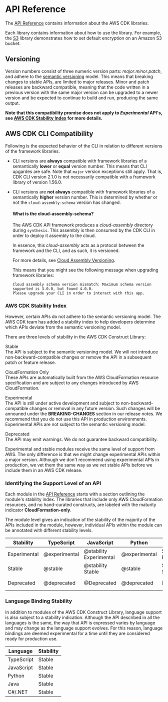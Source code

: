 # API Reference<a name="reference"></a>

The [API Reference](https://docs.aws.amazon.com/cdk/api/latest) contains information about the AWS CDK libraries\.

Each library contains information about how to use the library\. For example, the [S3](https://docs.aws.amazon.com/cdk/api/latest/docs/aws-s3-readme.html) library demonstrates how to set default encryption on an Amazon S3 bucket\.

## Versioning<a name="versioning"></a>

Version numbers consist of three numeric version parts: *major*\.*minor*\.*patch*, and adhere to the [semantic versioning](https://semver.org) model\. This means that breaking changes to stable APIs, are limited to major releases\. Minor and patch releases are backward compatible, meaning that the code written in a previous version with the same major version can be upgraded to a newer version and be expected to continue to build and run, producing the same output\. 

**Note that this compatibility promise does not apply to *Experimental* API's, see [AWS CDK Stability Index](#aws_construct_lib_versioning_stability) for more details.**

## AWS CDK CLI Compatibility<a name="aws_cdk_compatibility"></a>

Following is the expected behavior of the CLI in relation to different versions of the framework libraries.

- CLI versions are **always** compatible with framework libraries of a semantically **lower** or **equal** version number. This means that CLI upgardes are safe.
Note that `major` version exceptions still apply. That is, CDK CLI version 2.1.0 is not necessarily compatible with a framework library of version 1.56.0.

- CLI versions are **not always** compatible with framework libraries of a semantically **higher** version number. This is determined by whether or not the `cloud-assembly-schema` version has changed.

    #### What is the cloud-assembly-schema?

    The AWS CDK API framework produces a *cloud-assembly* directory during `synthesis`. This assembly is then consumed by the CDK CLI in order to deploy it assembly to the cloud.

    In essence, this *cloud-assembly* acts as a protocol between the framework and the CLI, and as such, it is versioned.

    For more details, see [Cloud Assembly Versioning](https://github.com/aws/aws-cdk/tree/epolon/cli-framework-compatibility/packages/%40aws-cdk/cloud-assembly-schema#versioning).

    This means that you might see the following message when upgrading framework libraries:

    ```console
    Cloud assembly schema version mismatch: Maximum schema version supported is 3.0.0, but found 4.0.0.
    Please upgrade your CLI in order to interact with this app.
    ```

### AWS CDK Stability Index<a name="aws_construct_lib_versioning_stability"></a>

However, certain APIs do not adhere to the semantic versioning model\. The AWS CDK team has added a stability index to help developers determine which APIs deviate from the semantic versioning model\.

There are three levels of stability in the AWS CDK Construct Library:

Stable  
The API is subject to the semantic versioning model\. We will not introduce non\-backward\-compatible changes or remove the API in a subsequent patch or feature release\.

CloudFormation Only  
These APIs are automatically built from the AWS CloudFormation resource specification and are subject to any changes introduced by AWS CloudFormation\.

Experimental  
The API is still under active development and subject to non\-backward\-compatible changes or removal in any future version\. Such changes will be announed under the **BREAKING\-CHANGES** section in our release notes. We recommend that you do not use this API in production environments\. Experimental APIs are not subject to the semantic versioning model\.

Deprecated  
The API may emit warnings\. We do not guarantee backward compatibility\.

Experimental and stable modules receive the same level of support from AWS\. The only difference is that we might change experimental APIs within a major version\. Although we don't recommend using experimental APIs in production, we vet them the same way as we vet stable APIs before we include them in an AWS CDK release\.

### Identifying the Support Level of an API<a name="aws_construct_lib_versioning_support"></a>

Each module in the [API Reference](https://docs.aws.amazon.com/cdk/api/latest) starts with a section outlining the module's stability index\. The libraries that include only AWS CloudFormation resources, and no hand\-curated constructs, are labeled with the maturity indicator **CloudFormation\-only**\.

The module level gives an indication of the stability of the majority of the APIs included in the module, however, individual APIs within the module can be annotated with different stability levels\.


| Stability | TypeScript | JavaScript | Python | C\#/\.NET | Java | 
| --- |--- |--- |--- |--- |--- |
| Experimental | @experimental | @stability Experimental | @experimental | Stability: Experimental | Stability: Experimental | 
| Stable | @stable | @stability Stable | @stable | Stability: Stable | Stability: Stable | 
| Deprecated | @deprecated | @Deprecated | @deprecated | \[Obsolete\] | Stability: Deprecated | 

### Language Binding Stability<a name="aws_construct_lib_versioning_binding"></a>

In addition to modules of the AWS CDK Construct Library, language support is also subject to a stability indication\. Although the API described in all the languages is the same, the way that API is expressed varies by language and may change as the language support evolves\. For this reason, language bindings are deemed experimental for a time until they are considered ready for production use\.


| Language | Stability | 
| --- |--- |
| TypeScript | Stable | 
| JavaScript | Stable | 
| Python | Stable | 
| Java | Stable | 
| C\#/\.NET | Stable | 